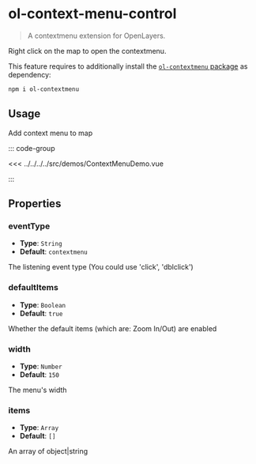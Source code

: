 # ol-context-menu-control

> A contextmenu extension for OpenLayers.

Right click on the map to open the contextmenu.

This feature requires to additionally install the [`ol-contextmenu` package](https://www.npmjs.com/package/ol-contextmenu) as dependency:

```bash
npm i ol-contextmenu
```

<script setup>
import ContextMenuDemo from "@demos/ContextMenuDemo.vue"
</script>
<ClientOnly>
<ContextMenuDemo />
</ClientOnly>

## Usage

Add context menu to map

::: code-group

<<< ../../../../src/demos/ContextMenuDemo.vue

:::

## Properties

### eventType

- **Type**: `String`
- **Default**: `contextmenu`

The listening event type (You could use 'click', 'dblclick')

### defaultItems

- **Type**: `Boolean`
- **Default**: `true`

Whether the default items (which are: Zoom In/Out) are enabled

### width

- **Type**: `Number`
- **Default**: `150`

The menu's width

### items

- **Type**: `Array`
- **Default**: `[]`

An array of object|string
